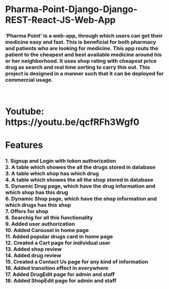<h1> Pharma-Point-Django-Django-REST-React-JS-Web-App </h1>
<h3>‘Pharma Point’ is a web-app, through which users can get their medicine easy and fast. This is beneficial for both pharmacy and patients who are looking for medicine. This app routs the patient to the cheapest and best available medicine around his or her neighborhood. It uses shop rating with cheapest price drug as search and real time sorting to carry this out. This project is designed in a manner such that it can be deployed for commercial usage. </h3>
<br/>
<h1>Youtube: https://youtu.be/qcfRFh3Wgf0 </h1>
<h1>Features</h1>
 <h3>
	1. Signup and Login with token authorization<br/>
	2. A table which showes the all the drugs stored in database<br/>
	3. A table which shop has which drug<br/>
	4. A table which showes the all the shop stored in database<br/>
	5. Dynamic Drug page, which have the drug information and which shop has this drug<br/>
	6. Dynamic Shop page, which have the shop information and which drugs has this shop<br/>
	7. Offers for shop<br/>
	8. Searchig for all this functionality<br/>
	9. Added user authorization<br/>
	10. Added Carousel in home page<br/>
	11. Added popular drugs card in home page<br/>
	12. Created a Cart page for individual user<br/>
	13. Added shop review <br/>
	14. Added drug review<br/>
	15. Created a Contact Us page for any kind of information<br/>
	16. Added transition effect in everywhere <br/>
	17. Added DrugEdit page for admin and staff<br/>
	18. Added ShopEdit page for admin and staff<br/>
	</h3>
